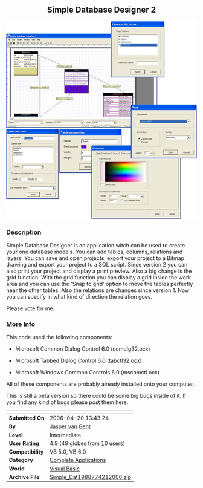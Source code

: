 ﻿<div align="center">

## Simple Database Designer 2

<img src="PIC200642184617163.jpg">
</div>

### Description

Simple Database Designer is an application witch can be used to create your one database models. You can add tables, columns, relations and layers. You can save and open projects, export your project to a Bitmap drawing and export your project to a SQL script. Since version 2 you can also print your project and display a print preview. Also a big change is the grid function. With the grid function you can display a grid inside the work area and you can use the 'Snap to grid' option to move the tables perfectly near the other tables. Also the relations are changes since version 1. Now you can specify in what kind of direction the relation goes.

Please vote for me.
 
### More Info
 
This code used the following components:

- Microsoft Common Dialog Control 6.0 (comdlg32.ocx)

- Microsoft Tabbed Dialog Control 6.0 (tabctl32.ocx)

- Microsoft Windows Common Controls 6.0 (mscomctl.ocx)

All of these components are probably already installed onto your computer.

This is still a beta version so there could be some big bugs inside of it. If you find any kind of bugs please post them here.


<span>             |<span>
---                |---
**Submitted On**   |2006-04-20 13:43:24
**By**             |[Jasper van Gent](https://github.com/Planet-Source-Code/PSCIndex/blob/master/ByAuthor/jasper-van-gent.md)
**Level**          |Intermediate
**User Rating**    |4.9 (49 globes from 10 users)
**Compatibility**  |VB 5\.0, VB 6\.0
**Category**       |[Complete Applications](https://github.com/Planet-Source-Code/PSCIndex/blob/master/ByCategory/complete-applications__1-27.md)
**World**          |[Visual Basic](https://github.com/Planet-Source-Code/PSCIndex/blob/master/ByWorld/visual-basic.md)
**Archive File**   |[Simple\_Dat1988774212006\.zip](https://github.com/Planet-Source-Code/jasper-van-gent-simple-database-designer-2__1-65071/archive/master.zip)








